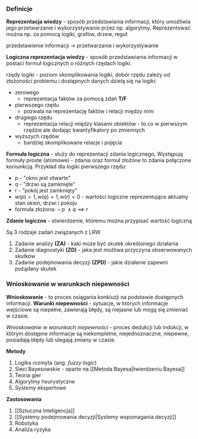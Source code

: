 ### Definicje
**Reprezentacja wiedzy** - sposób przedstawiania informacji, który umożliwia jego przetwarzanie i wykorzystywanie przez np. algorytmy. Reprezentować można np.  za pomocą logiki, grafów, drzew, reguł.

przedstawienie informacji -> przetwarzanie i wykorzystywanie


**Logiczna reprezentacja wiedzy** - sposób przedstawiania informacji w postaci formuł logicznych o różnych rzędach logiki.

rzędy logiki - poziom skomplikowania logiki, dobór rzędu zależy od złożoności problemu i dostępnych danych
dzielą się na logiki:
- zerowego 
	- reprezentacja faktów za pomocą zdań **T/F**
- pierwszego rzędu
	- pozwala na reprezentację faktów i relacji między nimi
- drugiego rzędu
	- reprezentacja relacji między klasami obiektów  - to co w pierwszym rzędzie ale dodając kwantyfikatory po zmiennych
- wyższych rzędów
	- bardziej skomplikowane relacje i pojęcia

**Formuła logiczna** - służy do reprezentacji zdania logicznego, Występują formuły proste (atomowe) - zdania oraz formuł złożone to zdania połączone koniunkcją.
Przykład dla logiki pierwszego rzędu:
- p - "okno jest otwarte"
- q - "drzwi są zamknięte"
- r - "pokój jest zamknięty"
- $w(p)=1, w(q)=1, w(r)=0$ - wartości logiczne reprezentujące aktualny stan okien, drzwi i pokoju
- formuła złożona:    $\neg \; p\; \land q \implies r$

**Zdanie logiczne** - stwierdzenie, któremu można przypisać wartość logiczną

Są 3 rodzaje zadań związanych z LRW
1. Zadanie analizy **(ZA)** - kaki może być skutek określonego działania
2. Zadanie diagnostyki **(ZD)** - jaka jest możliwa przyczyna obserwowanych skutków
3. Zadanie podejmowania decyzji **(ZPD)** - jakie działanie zapewni pożądany skutek


### **Wnioskowanie w warunkach niepewności** 

**Wnioskowanie** - to proces osiągania konkluzji na podstawie dostępnych informacji.
**Warunki niepewności** - sytuacje, w których informacje wejściowe są niepełne, zawierają błędy, są niejasne lub mogą się zmieniać w czasie.

*Wnioskowanie w warunkach niepewności* - proces dedukcji lub indukcji, w którym dostępne informacje są niekompletne, niejednoznaczne, niepewne, posiadają błędy lub ulegają zmiany w czasie.

**Metody**
1. Logika rozmyta (ang. *fuzzy logic*)
2. Sieci Bayesowskie  - oparte na [[Metoda Bayesa|twierdzeniu Bayesa]]
3. Teoria gier
4. Algorytmy heurystyczne
5. Systemy ekspertowe

**Zastosowania**
1. [[Sztuczna Inteligencja]]
2. [[Systemy podejmowania decyzji|Systemy wspomagania decyzji]]
3. Robotyka
4. Analiza ryzyka
